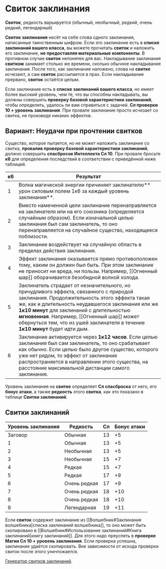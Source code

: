 # Свиток заклинания

**Свиток**, редкость варьируется (обычный, необычный, редкий, очень редкий, легендарный)

**Свиток заклинания** несёт на себе слова одного заклинания, написанные таинственным шифром. Если это заклинание есть в **списке заклинаний вашего класса**, вы можете прочитать **свиток** и наложить его заклинание, **не предоставляя материальные компоненты**. В противном случае **свиток** непонятен для вас. Накладывание заклинания **свитком** занимает столько же времени, сколько обычное накладывание заклинания. После того, как заклинание наложено, слова на **свитке** исчезают, а сам **свиток** рассыпается в прах. Если накладывание прервано, **свиток** остаётся целым.

Если заклинание есть в **списке заклинаний вашего класса**, но имеет более высокий уровень, чем те, что вы способны накладывать, вы должны совершить **проверку базовой характеристики заклинаний**, чтобы определить, удалось ли вам справиться с задачей. **Сл проверки 10 + уровень заклинания**. При провале заклинание просто исчезает со свитка, не произведя никаких эффектов.

## Вариант: Неудачи при прочтении свитков

Существо, которое пытается, но не может наложить заклинание со свитка, **провалив проверку базовой характеристики заклинаний**, должно совершить **спасбросок Интеллекта Сл 10**. При провале бросьте **к6** для определения последствий в соответствии с приведённой ниже таблицей.

| к6  | Результат                                                                                                                                                                                                                                                                                                                                                                       |
| --- | ------------------------------------------------------------------------------------------------------------------------------------------------------------------------------------------------------------------------------------------------------------------------------------------------------------------------------------------------------------------------------- |
| 1   | Волна магической энергии причиняет заклинателю** урон силовым полем 1к6 за каждый уровень заклинания**.                                                                                                                                                                                                                                                                         |
| 2   | Вместо намеченной цели заклинание перенаправляется на заклинателя или на его союзника (определяется случайным образом). Если изначальной целью заклинания был сам заклинатель, то оно перенаправляется на случайное существо, находящееся поблизости.                                                                                                                           |
| 3   | Заклинание воздействует на случайную область в пределах действия заклинания.                                                                                                                                                                                                                                                                                                    |
| 4   | Эффект заклинания оказывается прямо противоположен тому, каким он должен был быть. При этом заклинание не приносит ни вреда, ни пользы. Например, [[Огненный шар]] оборачивается безобидной волной холода.                                                                                                                                                                      |
| 5   | Заклинатель страдает от незначительного, но причудливого эффекта, связанного с природой заклинания. Продолжительность этого эффекта такая же, как и длительность неудавшегося заклинания или же **1к10 минут** для заклинаний с длительностью **мгновенная**. Например, [[Огненный шар]] может обернуться тем, что из ушей заклинателя в течение **1к10 минут** будет идти дым. |
| 6   | Заклинание активируется через **1к12 часов**. Если целью заклинания был сам заклинатель, то оно срабатывает как обычно. Если целью было другое существо, которого уже нет рядом, то эффект от заклинания распространяется в направлении этого существа, на расстояние максимальной дистанции самого заклинания.                                                                 |

Уровень заклинания на **свитке** определяет **Сл спасброска** от него, его **бонус атаки**, а также **редкость** этого **свитка**, как это показано в таблице **Свитки заклинаний**.

## Свитки заклинаний

| Уровень заклинания | Редкость     | Сл            | Бонус атаки |
| ------------------ | ------------ | ------------- | ----------- |
| Заговор            | Обычная      | 13            | +5          |
| 1                  | Обычная      | 13            | +5          |
| 2                  | Необычная    | 13            | +5          |
| 3                  | Необычная    | 15            | +7          |
| 4                  | Редкая       | 15            | +7          |
| 5                  | Редкая       | 17            | +9          |
| 6                  | Очень редкая | 17            | +9          |
| 7                  | Очень редкая | 18            | +10         |
| 8                  | Очень редкая | 18            | +10         |
| 9                  | Легендарная  | 19            | +11         |

Если **свиток** содержит заклинание из [[Волшебник#Заклинания волшебника|списка заклинаний волшебника]], то оно может быть скопировано в [[Волшебник#Использование заклинаний#Книга заклинаний|книгу заклинаний]]. Для этого надо преуспеть в **проверке Магии Сл 10 + уровень заклинания**. Если проверка успешна, заклинание удаётся скопировать. Вне зависимости от исхода проверки свиток после этого уничтожается.

[Генератор свитков заклинаний](https://dnd.su/scrolls/).